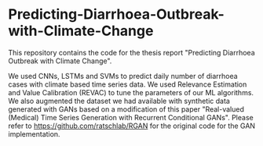 # Predicting-Diarrhoea-Outbreak-with-Climate-Change
This repository contains the code for the thesis report "Predicting Diarrhoea Outbreak with Climate Change".

We used CNNs, LSTMs and SVMs to predict daily number of diarrhoea cases with climate based time series data. We used Relevance Estimation and Value Calibration (REVAC) to tune the parameters of our ML algorithms. We also augmented the dataset we had available with synthetic data generated with GANs based on a modification of this paper "Real-valued (Medical) Time Series Generation with Recurrent Conditional GANs". Please refer to https://github.com/ratschlab/RGAN for the original code for the GAN implementation.

